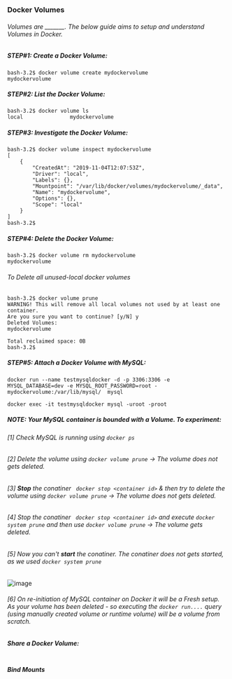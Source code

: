 ### Docker Volumes

###### Volumes are _______. The below guide aims to setup and understand Volumes in Docker.

##### STEP#1: Create a Docker Volume:
```
bash-3.2$ docker volume create mydockervolume
mydockervolume
```

##### STEP#2: List the Docker Volume:
```
bash-3.2$ docker volume ls
local               mydockervolume
```

##### STEP#3: Investigate the Docker Volume:
```
bash-3.2$ docker volume inspect mydockervolume
[
    {
        "CreatedAt": "2019-11-04T12:07:53Z",
        "Driver": "local",
        "Labels": {},
        "Mountpoint": "/var/lib/docker/volumes/mydockervolume/_data",
        "Name": "mydockervolume",
        "Options": {},
        "Scope": "local"
    }
]
bash-3.2$ 
```

##### STEP#4: Delete the Docker Volume:
```
bash-3.2$ docker volume rm mydockervolume
mydockervolume
```
###### To Delete all unused-local docker volumes

```
bash-3.2$ docker volume prune
WARNING! This will remove all local volumes not used by at least one container.
Are you sure you want to continue? [y/N] y
Deleted Volumes:
mydockervolume

Total reclaimed space: 0B
bash-3.2$ 

```

##### STEP#5: Attach a Docker Volume with MySQL:
```
docker run --name testmysqldocker -d -p 3306:3306 -e MYSQL_DATABASE=dev -e MYSQL_ROOT_PASSWORD=root -mydockervolume:/var/lib/mysql/  mysql

docker exec -it testmysqldocker mysql -uroot -proot
```

##### NOTE: Your MySQL container is bounded with a Volume. To experiment:
###### [1] Check MySQL is running using ```docker ps``` </br>
###### [2] Delete the volume using ```docker volume prune``` &rarr; The volume does not gets deleted. </br>
###### [3] **Stop** the conatiner ``` docker stop <container id>``` & then try to delete the volume using ```docker volume prune``` &rarr; The volume does not gets deleted. </br>
###### [4] Stop the conatiner ``` docker stop <container id>``` and execute ``` docker system prune ``` and then use ```docker volume prune``` &rarr; The volume gets deleted. </br>
###### [5] Now you can't **start** the conatiner. The conatiner does not gets started, as we used  ``` docker system prune ``` </br>

![image](https://user-images.githubusercontent.com/45539698/68086080-cfa38000-fe6d-11e9-93b7-290f13c5c02c.png)
###### [6] On re-initiation of MySQL container on Docker it will be a *Fresh setup*. As your volume has been deleted - so executing the *```docker run....```* query (using manually created volume or runtime volume) will be a volume from scratch.</br>

##### Share a Docker Volume:
```
```

##### Bind Mounts
```
```
